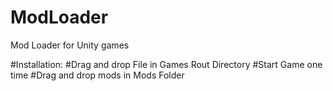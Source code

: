 # ModLoader
Mod Loader for Unity games

#Installation:
#Drag and drop File in Games Rout Directory
#Start Game one time
#Drag and drop mods in Mods Folder
